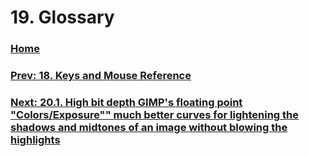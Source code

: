# 19. Glossary

### [Home](./00-home.md)
### [Prev: 18. Keys and Mouse Reference](./18-00-keys-and-mouse-reference.md)
### [Next: 20.1. High bit depth GIMP\'s floating point "Colors/Exposure"" much better curves for lightening the shadows and midtones of an image without blowing the highlights](./20-01-high-bit-depth-gimp-floating-point-colors-exposure-much-better-curves-for-lightening-the-shadows-and-midtones-of-an-image-without-blowing-the-highlights.md)